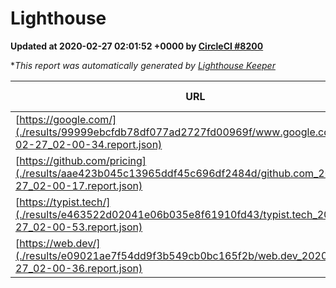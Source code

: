 
# Lighthouse

**Updated at 2020-02-27 02:01:52 +0000 by [CircleCI #8200](https://circleci.com/gh/ItinerisLtd/lighthouse-keeper-example/8200)**

**This report was automatically generated by [Lighthouse Keeper](https://github.com/itinerisltd/lighthouse-keeper)*

| URL | Performance | Accessibility | Best Practices | SEO | PWA | Updated At |
| --- | --- | --- | --- | --- | --- | --- |
| [https://google.com/](./results/99999ebcfdb78df077ad2727fd00969f/www.google.com_2020-02-27_02-00-34.report.json) | 0.92 | 0.86 | 0.93 | 0.92 | 0.56 | 2020-02-27T02:00:34.529Z |
| [https://github.com/pricing](./results/aae423b045c13965ddf45c696df2484d/github.com_2020-02-27_02-00-17.report.json) | 0.61 | 0.93 | 0.93 | 0.92 | 0.56 | 2020-02-27T02:00:17.232Z |
| [https://typist.tech/](./results/e463522d02041e06b035e8f61910fd43/typist.tech_2020-02-27_02-00-53.report.json) | 0.98 | 0.92 | 0.79 | 1 | 0.59 | 2020-02-27T02:00:53.376Z |
| [https://web.dev/](./results/e09021ae7f54dd9f3b549cb0bc165f2b/web.dev_2020-02-27_02-00-36.report.json) | 0.95 | 0.92 | 1 | 0.98 | 0.96 | 2020-02-27T02:00:36.639Z |
